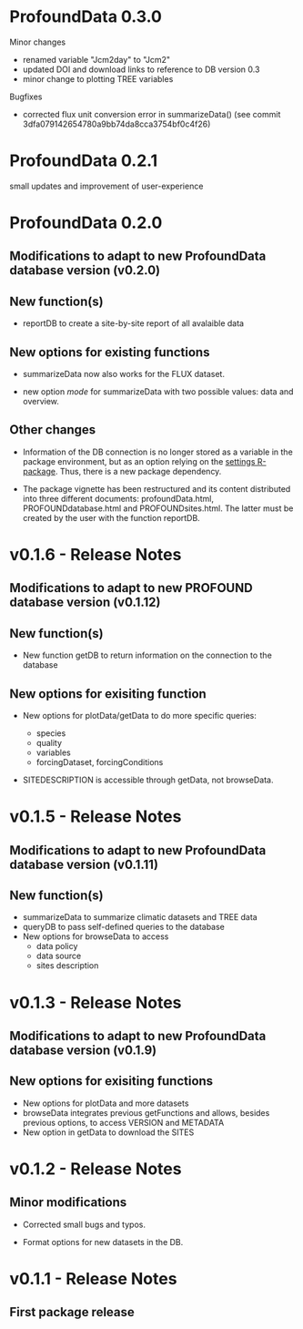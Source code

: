 # ProfoundData 0.3.0 

Minor changes

- renamed variable "Jcm2day" to "Jcm2"
- updated DOI and download links to reference to DB version 0.3 
- minor change to plotting TREE variables

Bugfixes 

- corrected flux unit conversion error in summarizeData() (see commit 3dfa079142654780a9bb74da8cca3754bf0c4f26)

# ProfoundData 0.2.1 

small updates and improvement of user-experience

# ProfoundData 0.2.0 

## Modifications to adapt to new ProfoundData database version (v0.2.0) 

## New function(s)

* reportDB to create a site-by-site report of all avalaible data

## New options for existing functions

- summarizeData now also works for the FLUX dataset. 
  
- new option *mode* for summarizeData with two possible values: data and overview.

## Other changes

* Information of the DB connection is no longer stored as a variable in the package environment,
but as an option relying on the [settings R-package](https://cran.r-project.org/package=settings). Thus, there is a new package dependency.

* The package vignette has been restructured and its content distributed into three different documents: profoundData.html, PROFOUNDdatabase.html and PROFOUNDsites.html. The latter must be created by the user with the function reportDB.


# v0.1.6 - Release Notes

## Modifications to adapt to new PROFOUND database version (v0.1.12)

## New function(s)

* New function getDB to return information on the connection to the database

## New options for exisiting function

* New options for plotData/getData to do more specific queries:
    - species
    - quality
    - variables
    - forcingDataset, forcingConditions
    
* SITEDESCRIPTION is accessible through getData, not browseData.


# v0.1.5 - Release Notes

## Modifications to adapt to new ProfoundData database version (v0.1.11) 

## New function(s)

* summarizeData to summarize climatic datasets and TREE data
* queryDB to pass self-defined queries to the database
* New options for browseData to access
  - data policy
  - data source
  - sites description
  
# v0.1.3 - Release Notes

## Modifications to adapt to new ProfoundData database version (v0.1.9) 

## New options for exisiting functions

* New options for plotData and more datasets
* browseData integrates previous getFunctions and allows, besides previous options, to access VERSION and METADATA
* New option in getData to download the SITES


# v0.1.2 - Release Notes

## Minor modifications

* Corrected small bugs and typos.

* Format options for new datasets in the DB.

# v0.1.1 - Release Notes

## First package release



